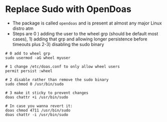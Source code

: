 # Replace Sudo with OpenDoas

- The package is called `opendoas` and is present at almost any major Linux distro atm
- Steps are 0 ) adding the user to the wheel grp (should be default most cases), 1) adding that grp and allowing longer persistence before timeouts plus 2-3) disabling the sudo binary
```
# 0 add to wheel grp
sudo usermod -aG wheel myuser

# 1 change /etc/doas.conf to only allow wheel users
permit persist :wheel

# 2 disable rather than remove the sudo binary
sudo chmod 0 /usr/bin/sudo

# 3 make it sticky to prevent changes
doas chattr +i /usr/bin/sudo

# In case you wanna revert it:
doas chmod 4711 /usr/bin/sudo
doas chattr -i /usr/bin/sudo
```
